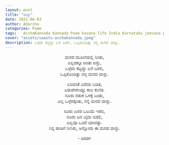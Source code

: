 ```yaml
---
layout: post
title: "ವಾಸ್ತು"
date: 2021-06-03
author: Adarsha
categories: Poem
tags:	AcchaKannada Kannada Poem kavana life India Karnataka jeevana philosophy heart manassu
cover: "assets/vaastu-acchakannada.jpeg"
description: ಒಳ್ಳೆದು ಕೆಟ್ಟದ್ದು ಏನೆ ಬರಲಿ, ಒಪ್ಪಿಕೊಂಡಿತ್ತು ನನ್ನ ಮನದ ವಾಸ್ತು.
---
```

<p align ="center"> ಮನದ ಮೂಲೆಯಲ್ಲಿ ನಿಂತು, <br>
ಎಲ್ಲದಕ್ಕೂ ಅಂತು ಅಸ್ತು, <br>
ಒಳ್ಳೆದು ಕೆಟ್ಟದ್ದು ಏನೆ ಬರಲಿ, <br>
ಒಪ್ಪಿಕೊಂಡಿತ್ತು ನನ್ನ ಮನದ ವಾಸ್ತು. </p>

<p align ="center"> ಏರಿದಂತೆ ಎದೆಯ ಬಡಿತ, <br>
ಏರುಪೇರಾಯ್ತು ಕಾಲ ಕುಣಿತ. <br>
ನೂರು ನಡುಕ ಒಳಕ್ಕೆ ಬಂತು, <br>
ಎಲ್ಲ ಒಳ್ಳೆದಕ್ಕಂತು, ನನ್ನ ಮನದ ವಾಸ್ತು. </p>

<p align ="center"> ನೂರು ಜನರ ಒಲುಮೆ ಇರಲಿ, <br>
ನೂರು ಜನ ಬೈದು ಬಿಡಲಿ, <br>
ಎಲ್ಲವೂ ಒಂದೆ ಯಾವತ್ತು. <br>
ನಿನ್ನ ಪಾಡಿಗೆ ನೀನಿರು, ಅನ್ನೋದು ಈ ಮನದ ವಾಸ್ತು. </p>

<p align ="center"> - ಆದರ್ಶ</p>

